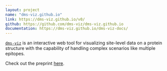```yaml
---
layout: project
name: "dms-viz.github.io"
link: https://dms-viz.github.io/v0/
github: https://github.com/dms-viz/dms-viz.github.io
documentation: https://dms-viz.github.io/dms-viz-docs/
---
```


[`dms-viz`](https://dms-viz.github.io/) is an interactive web tool for visualizing site-level data on a protein structure with the capability of handling complex scenarios like multiple epitopes.

Check out the preprint [here](https://www.biorxiv.org/content/10.1101/2023.10.29.564578v1).